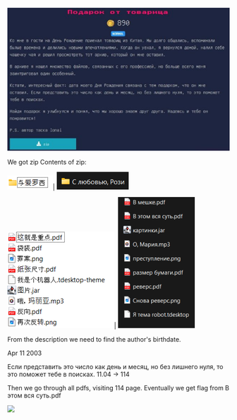 ﻿![](/admctf21.09-22.09.2024/Подарок%20от%20товарища/img/1.jpeg)

We got zip Contents of zip:

![](/admctf21.09-22.09.2024/Подарок%20от%20товарища/img/2.png)| ![](/admctf21.09-22.09.2024/Подарок%20от%20товарища/img/3.png)

![](/admctf21.09-22.09.2024/Подарок%20от%20товарища/img/4.png)| ![](/admctf21.09-22.09.2024/Подарок%20от%20товарища/img/5.png) 

From the description we need to find the author's birthdate.

Apr 11 2003

Если представить это число как день и месяц, но без лишнего нуля, то это поможет тебе в поисках. 11.04 -> 114

Then we go through all pdfs, visiting 114 page. Eventually we get flag from В этом вся суть.pdf

![](/admctf21.09-22.09.2024/Подарок%20от%20товарища/img/6.png)
